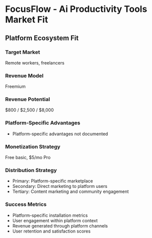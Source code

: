 # FocusFlow - Ai Productivity Tools Market Fit

## Platform Ecosystem Fit

### Target Market
Remote workers, freelancers

### Revenue Model
Freemium

### Revenue Potential
$800 / $2,500 / $8,000

### Platform-Specific Advantages
- Platform-specific advantages not documented

### Monetization Strategy
Free basic, $5/mo Pro

### Distribution Strategy
- Primary: Platform-specific marketplace
- Secondary: Direct marketing to platform users
- Tertiary: Content marketing and community engagement

### Success Metrics
- Platform-specific installation metrics
- User engagement within platform context
- Revenue generated through platform channels
- User retention and satisfaction scores
